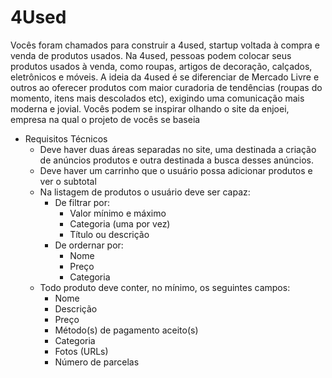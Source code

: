 # 4Used

Vocês foram chamados para construir a 4used, startup voltada à compra e venda de produtos usados. Na 4used, pessoas podem colocar seus produtos usados à venda, como roupas, artigos de decoração, calçados, eletrônicos e móveis. A ideia da 4used é se diferenciar de Mercado Livre e outros ao oferecer produtos com maior curadoria de tendências (roupas do momento, itens mais descolados etc), exigindo uma comunicação mais moderna e jovial. Vocês podem se inspirar olhando o site da enjoei, empresa na qual o projeto de vocês se baseia

- Requisitos Técnicos
    - Deve haver duas áreas separadas no site, uma destinada a criação de anúncios produtos e outra destinada a busca desses anúncios.
    - Deve haver um carrinho que o usuário possa adicionar produtos e ver o subtotal
    - Na listagem de produtos o usuário deve ser capaz:
        - De filtrar por:
            - Valor mínimo e máximo
            - Categoria (uma por vez)
            - Título ou descrição
        - De ordernar por:
            - Nome
            - Preço
            - Categoria
    - Todo produto deve conter, no mínimo, os seguintes campos:
        - Nome
        - Descrição
        - Preço
        - Método(s) de pagamento aceito(s)
        - Categoria
        - Fotos (URLs)
        - Número de parcelas
